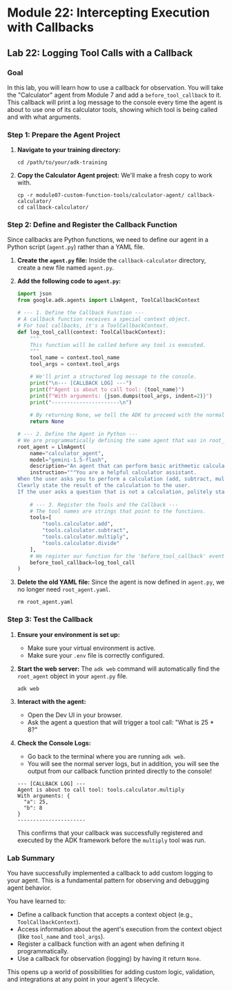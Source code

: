 # Module 22: Intercepting Execution with Callbacks

## Lab 22: Logging Tool Calls with a Callback

### Goal

In this lab, you will learn how to use a callback for observation. You will take the "Calculator" agent from Module 7 and add a `before_tool_callback` to it. This callback will print a log message to the console every time the agent is about to use one of its calculator tools, showing which tool is being called and with what arguments.

### Step 1: Prepare the Agent Project

1.  **Navigate to your training directory:**

    ```shell
    cd /path/to/your/adk-training
    ```

2.  **Copy the Calculator Agent project:**
    We'll make a fresh copy to work with.

    ```shell
    cp -r module07-custom-function-tools/calculator-agent/ callback-calculator/
    cd callback-calculator/
    ```

### Step 2: Define and Register the Callback Function

Since callbacks are Python functions, we need to define our agent in a Python script (`agent.py`) rather than a YAML file.

1.  **Create the `agent.py` file:**
    Inside the `callback-calculator` directory, create a new file named `agent.py`.

2.  **Add the following code to `agent.py`:**

    ```python
    import json
    from google.adk.agents import LlmAgent, ToolCallbackContext

    # --- 1. Define the Callback Function ---
    # A callback function receives a special context object.
    # For tool callbacks, it's a ToolCallbackContext.
    def log_tool_call(context: ToolCallbackContext):
        """
        This function will be called before any tool is executed.
        """
        tool_name = context.tool_name
        tool_args = context.tool_args

        # We'll print a structured log message to the console.
        print("\n--- [CALLBACK LOG] ---")
        print(f"Agent is about to call tool: {tool_name}")
        print(f"With arguments: {json.dumps(tool_args, indent=2)}")
        print("----------------------\n")
        
        # By returning None, we tell the ADK to proceed with the normal execution.
        return None

    # --- 2. Define the Agent in Python ---
    # We are programmatically defining the same agent that was in root_agent.yaml
    root_agent = LlmAgent(
        name="calculator_agent",
        model="gemini-1.5-flash",
        description="An agent that can perform basic arithmetic calculations.",
        instruction="""You are a helpful calculator assistant.
    When the user asks you to perform a calculation (add, subtract, multiply, or divide), you MUST use the appropriate tool.
    Clearly state the result of the calculation to the user.
    If the user asks a question that is not a calculation, politely state that you can only perform math.""",
        
        # --- 3. Register the Tools and the Callback ---
        # The tool names are strings that point to the functions.
        tools=[
            "tools.calculator.add",
            "tools.calculator.subtract",
            "tools.calculator.multiply",
            "tools.calculator.divide"
        ],
        # We register our function for the 'before_tool_callback' event.
        before_tool_callback=log_tool_call
    )
    ```

3.  **Delete the old YAML file:**
    Since the agent is now defined in `agent.py`, we no longer need `root_agent.yaml`.

    ```shell
    rm root_agent.yaml
    ```

### Step 3: Test the Callback

1.  **Ensure your environment is set up:**
    *   Make sure your virtual environment is active.
    *   Make sure your `.env` file is correctly configured.

2.  **Start the web server:**
    The `adk web` command will automatically find the `root_agent` object in your `agent.py` file.

    ```shell
    adk web
    ```

3.  **Interact with the agent:**
    *   Open the Dev UI in your browser.
    *   Ask the agent a question that will trigger a tool call: "What is 25 * 8?"

4.  **Check the Console Logs:**
    *   Go back to the terminal where you are running `adk web`.
    *   You will see the normal server logs, but in addition, you will see the output from our callback function printed directly to the console!

    ```
    --- [CALLBACK LOG] ---
    Agent is about to call tool: tools.calculator.multiply
    With arguments: {
      "a": 25,
      "b": 8
    }
    ----------------------
    ```
    This confirms that your callback was successfully registered and executed by the ADK framework before the `multiply` tool was run.

### Lab Summary

You have successfully implemented a callback to add custom logging to your agent. This is a fundamental pattern for observing and debugging agent behavior.

You have learned to:
*   Define a callback function that accepts a context object (e.g., `ToolCallbackContext`).
*   Access information about the agent's execution from the context object (like `tool_name` and `tool_args`).
*   Register a callback function with an agent when defining it programmatically.
*   Use a callback for observation (logging) by having it return `None`.

This opens up a world of possibilities for adding custom logic, validation, and integrations at any point in your agent's lifecycle.

